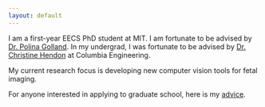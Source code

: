 ```yaml
---
layout: default
---
```


I am a first-year EECS PhD student at MIT. I am fortunate to be advised by [Dr. Polina Golland](https://people.csail.mit.edu/polina/). In my undergrad, I was fortunate to be advised by [Dr. Christine Hendon](https://structurefunctionlab.ee.columbia.edu/) at Columbia Engineering. 

My current research focus is developing new computer vision tools for fetal imaging.

For anyone interested in applying to graduate school, here is my [advice](./grad_advice.md).





